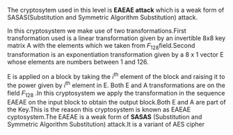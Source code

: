 The cryptosytem used in this level is **EAEAE attack** which is a weak form of SASAS(Substitution and Symmetric Algorithm Substitution) attack. 

In this cryptosystem we make use of two transformations.First transformation used is a linear transformation given by an invertible 8x8 key matrix A with the elements which 
we taken from 𝐹<sub>128</sub>​ field.Second transformation is an exponentiation transformation given by a 8 x 1 vector E 
whose elements are numbers between 1 and 126. 

E is applied on a block by taking the 𝑖<sup>th</sup> element of the block and raising it to the power given by 𝑖<sup>th</sup> element in E.
Both E and A transformations are on the field 𝐹<sub>128</sub> .In this cryptosystem we apply the transformation in the sequence EAEAE on the input 
block to obtain the output block.Both E and A are part of the Key.This is the reason this cryptosystem is known as EAEAE cyptosystem.The EAEAE is 
a weak form of **SASAS** (Substitution and Symmetric Algorithm Substitution) attack.It is a variant of AES cipher
